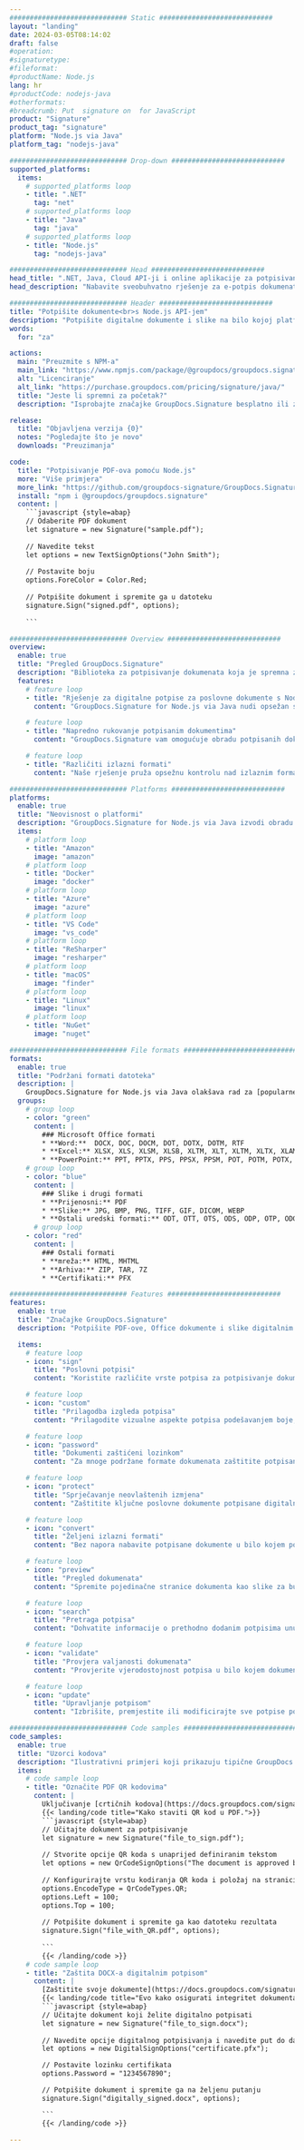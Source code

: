 ```yaml
---
############################# Static ############################
layout: "landing"
date: 2024-03-05T08:14:02
draft: false
#operation: 
#signaturetype: 
#fileformat: 
#productName: Node.js
lang: hr
#productCode: nodejs-java
#otherformats: 
#breadcrumb: Put  signature on  for JavaScript
product: "Signature"
product_tag: "signature"
platform: "Node.js via Java"
platform_tag: "nodejs-java"

############################# Drop-down ############################
supported_platforms:
  items:
    # supported_platforms loop
    - title: ".NET"
      tag: "net"
    # supported_platforms loop
    - title: "Java"
      tag: "java"
    # supported_platforms loop
    - title: "Node.js"
      tag: "nodejs-java"

############################# Head ############################
head_title: ".NET, Java, Cloud API-ji i online aplikacije za potpisivanje dokumenata"
head_description: "Nabavite sveobuhvatno rješenje za e-potpis dokumenata za .NET, Java i aplikacije temeljene na oblaku. Potpišite uobičajene formate dokumenata na mreži koristeći jednostavnu značajku povlačenja i ispuštanja"

############################# Header ############################
title: "Potpišite dokumente<br>s Node.js API-jem"
description: "Potpišite digitalne dokumente i slike na bilo kojoj platformi koristeći naše fleksibilne API-je i rješenja temeljena na aplikacijama za programere i krajnje korisnike."
words:
  for: "za"

actions:
  main: "Preuzmite s NPM-a"
  main_link: "https://www.npmjs.com/package/@groupdocs/groupdocs.signature/"
  alt: "Licenciranje"
  alt_link: "https://purchase.groupdocs.com/pricing/signature/java/"
  title: "Jeste li spremni za početak?"
  description: "Isprobajte značajke GroupDocs.Signature besplatno ili zatražite licencu"

release:
  title: "Objavljena verzija {0}"
  notes: "Pogledajte što je novo"
  downloads: "Preuzimanja"

code:
  title: "Potpisivanje PDF-ova pomoću Node.js"
  more: "Više primjera"
  more_link: "https://github.com/groupdocs-signature/GroupDocs.Signature-for-Node.js-via-Java/"
  install: "npm i @groupdocs/groupdocs.signature"
  content: |
    ```javascript {style=abap}   
    // Odaberite PDF dokument
    let signature = new Signature("sample.pdf");
    
    // Navedite tekst
    let options = new TextSignOptions("John Smith");
    
    // Postavite boju
    options.ForeColor = Color.Red;
    
    // Potpišite dokument i spremite ga u datoteku
    signature.Sign("signed.pdf", options);
    
    ```

############################# Overview ############################
overview:
  enable: true
  title: "Pregled GroupDocs.Signature"
  description: "Biblioteka za potpisivanje dokumenata koja je spremna za korištenje u Node.js aplikacijama"
  features:
    # feature loop
    - title: "Rješenje za digitalne potpise za poslovne dokumente s Node.js"
      content: "GroupDocs.Signature for Node.js via Java nudi opsežan skup opcija digitalnog potpisa za PDF, Office dokumente i slike. Dostupni su tekst, crtični kodovi, slike, digitalni certifikati i metapodaci. Pojednostavljena obrada dokumenata osigurava učinkovitost."

    # feature loop
    - title: "Napredno rukovanje potpisanim dokumentima"
      content: "GroupDocs.Signature vam omogućuje obradu potpisanih dokumenata. Pretražujte i potvrđujte potpise koristeći različite kriterije. Osim toga, izvucite detaljne informacije o dokumentu ili generirajte slike za pregled stranica."

    # feature loop
    - title: "Različiti izlazni formati"
      content: "Naše rješenje pruža opsežnu kontrolu nad izlaznim formatom potpisanih dokumenata. Precizno pozicionirajte potpise na bilo kojoj stranici i prilagodite njihov izgled. Spremite potpisane dokumente u brojnim podržanim formatima i opcionalno ih zaštitite lozinkama."

############################# Platforms ############################
platforms:
  enable: true
  title: "Neovisnost o platformi"
  description: "GroupDocs.Signature for Node.js via Java izvodi obradu dokumenata s različitim operativnim sustavima"
  items:
    # platform loop
    - title: "Amazon"
      image: "amazon"
    # platform loop
    - title: "Docker"
      image: "docker"
    # platform loop
    - title: "Azure"
      image: "azure"
    # platform loop
    - title: "VS Code"
      image: "vs_code"
    # platform loop
    - title: "ReSharper"
      image: "resharper"
    # platform loop
    - title: "macOS"
      image: "finder"
    # platform loop
    - title: "Linux"
      image: "linux"
    # platform loop
    - title: "NuGet"
      image: "nuget"

############################# File formats ############################
formats:
  enable: true
  title: "Podržani formati datoteka"
  description: |
    GroupDocs.Signature for Node.js via Java olakšava rad za [popularne formate datoteka](https://docs.groupdocs.com/signature/java/supported-document-formats/).
  groups:
    # group loop
    - color: "green"
      content: |
        ### Microsoft Office formati
        * **Word:**  DOCX, DOC, DOCM, DOT, DOTX, DOTM, RTF
        * **Excel:** XLSX, XLS, XLSM, XLSB, XLTM, XLT, XLTM, XLTX, XLAM, SXC, SpreadsheetML
        * **PowerPoint:** PPT, PPTX, PPS, PPSX, PPSM, POT, POTM, POTX, PPTM
    # group loop
    - color: "blue"
      content: |
        ### Slike i drugi formati
        * **Prijenosni:** PDF
        * **Slike:** JPG, BMP, PNG, TIFF, GIF, DICOM, WEBP
        * **Ostali uredski formati:** ODT, OTT, OTS, ODS, ODP, OTP, ODG
      # group loop
    - color: "red"
      content: |
        ### Ostali formati
        * **mreža:** HTML, MHTML
        * **Arhiva:** ZIP, TAR, 7Z
        * **Certifikati:** PFX

############################# Features ############################
features:
  enable: true
  title: "Značajke GroupDocs.Signature"
  description: "Potpišite PDF-ove, Office dokumente i slike digitalnim potpisima"

  items:
    # feature loop
    - icon: "sign"
      title: "Poslovni potpisi"
      content: "Koristite različite vrste potpisa za potpisivanje dokumenata. Precizno postavite digitalne potpise na bilo koju stranicu."

    # feature loop
    - icon: "custom"
      title: "Prilagodba izgleda potpisa"
      content: "Prilagodite vizualne aspekte potpisa podešavanjem boje, fonta, obruba, rotacije i još mnogo toga kako biste postigli željeni rezultat."

    # feature loop
    - icon: "password"
      title: "Dokumenti zaštićeni lozinkom"
      content: "Za mnoge podržane formate dokumenata zaštitite potpisane dokumente lozinkom za dodatnu sigurnost."

    # feature loop
    - icon: "protect"
      title: "Sprječavanje neovlaštenih izmjena"
      content: "Zaštitite ključne poslovne dokumente potpisane digitalnim certifikatima od neovlaštenih izmjena."

    # feature loop
    - icon: "convert"
      title: "Željeni izlazni formati"
      content: "Bez napora nabavite potpisane dokumente u bilo kojem podržanom formatu. Pretvorite MS Word dokumente u PDF format s lakoćom."

    # feature loop
    - icon: "preview"
      title: "Pregled dokumenata"
      content: "Spremite pojedinačne stranice dokumenta kao slike za buduće potrebe."

    # feature loop
    - icon: "search"
      title: "Pretraga potpisa"
      content: "Dohvatite informacije o prethodno dodanim potpisima unutar vaših dokumenata."

    # feature loop
    - icon: "validate"
      title: "Provjera valjanosti dokumenata"
      content: "Provjerite vjerodostojnost potpisa u bilo kojem dokumentu."

    # feature loop
    - icon: "update"
      title: "Upravljanje potpisom"
      content: "Izbrišite, premjestite ili modificirajte sve potpise postavljene na bilo koju stranicu dokumenta."

############################# Code samples ############################
code_samples:
  enable: true
  title: "Uzorci kodova"
  description: "Ilustrativni primjeri koji prikazuju tipične GroupDocs.Signature for Node.js via Java operacije"
  items:
    # code sample loop
    - title: "Označite PDF QR kodovima"
      content: |
        Uključivanje [crtičnih kodova](https://docs.groupdocs.com/signature/java/esign-document-with-qr-code-signature/) u određene stranice PDF dokumenta može pojednostaviti poslovne procese. Ovaj odjeljak pruža primjer dodavanja QR koda pomoću GroupDocs.Signature for Node.js via Java.
        {{< landing/code title="Kako staviti QR kod u PDF.">}}
        ```javascript {style=abap}
        // Učitajte dokument za potpisivanje
        let signature = new Signature("file_to_sign.pdf");
        
        // Stvorite opcije QR koda s unaprijed definiranim tekstom
        let options = new QrCodeSignOptions("The document is approved by John Smith");
        
        // Konfigurirajte vrstu kodiranja QR koda i položaj na stranici
        options.EncodeType = QrCodeTypes.QR;
        options.Left = 100;
        options.Top = 100;
            
        // Potpišite dokument i spremite ga kao datoteku rezultata
        signature.Sign("file_with_QR.pdf", options);
        
        ```
        {{< /landing/code >}}
    # code sample loop
    - title: "Zaštita DOCX-a digitalnim potpisom"
      content: |
        [Zaštitite svoje dokumente](https://docs.groupdocs.com/signature/java/esign-document-with-digital-signature/) potpisima na temelju digitalnih certifikata. Digitalni potpis štiti vaše poslovne dokumente od promjene sadržaja.
        {{< landing/code title="Evo kako osigurati integritet dokumenta.">}}
        ```javascript {style=abap}   
        // Učitajte dokument koji želite digitalno potpisati
        let signature = new Signature("file_to_sign.docx");
        
        // Navedite opcije digitalnog potpisivanja i navedite put do datoteke certifikata
        let options = new DigitalSignOptions("certificate.pfx");

        // Postavite lozinku certifikata
        options.Password = "1234567890";

        // Potpišite dokument i spremite ga na željenu putanju
        signature.Sign("digitally_signed.docx", options);

        ```
        {{< /landing/code >}}

---
```

